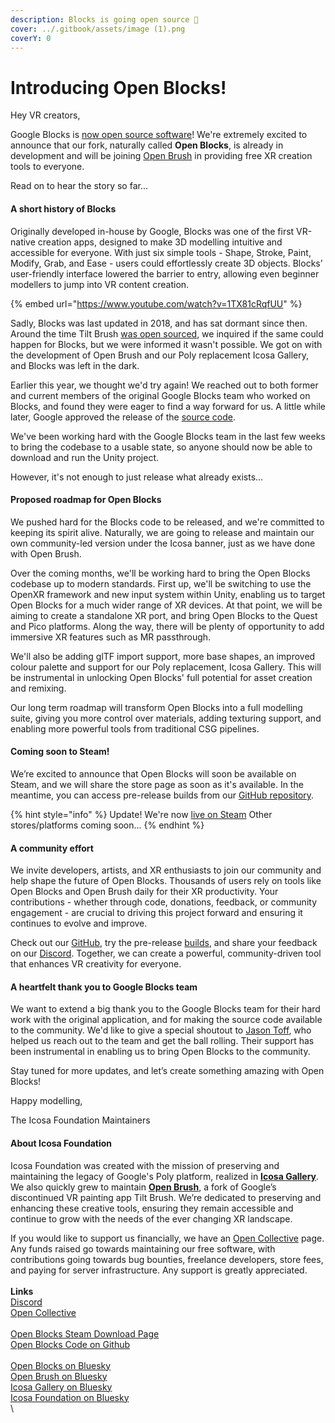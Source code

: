 ```yaml
---
description: Blocks is going open source 🎉
cover: ../.gitbook/assets/image (1).png
coverY: 0
---
```


# Introducing Open Blocks!

Hey VR creators,

Google Blocks is [now open source software](https://opensource.googleblog.com/2024/07/google-blocks-is-now-open-source.html)! We're extremely excited to announce that our fork, naturally called **Open Blocks**, is already in development and will be joining [Open Brush](https://openbrush.app) in providing free XR creation tools to everyone.

Read on to hear the story so far...

#### A short history of Blocks

Originally developed in-house by Google, Blocks was one of the first VR-native creation apps, designed to make 3D modelling intuitive and accessible for everyone. With just six simple tools - Shape, Stroke, Paint, Modify, Grab, and Ease - users could effortlessly create 3D objects. Blocks’ user-friendly interface lowered the barrier to entry, allowing even beginner modellers to jump into VR content creation.

{% embed url="https://www.youtube.com/watch?v=1TX81cRqfUU" %}

Sadly, Blocks was last updated in 2018, and has sat dormant since then. Around the time Tilt Brush [was open sourced](https://opensource.googleblog.com/2021/01/the-future-of-tilt-brush.html), we inquired if the same could happen for Blocks, but we were informed it wasn't possible. We got on with the development of Open Brush and our Poly replacement Icosa Gallery, and Blocks was left in the dark.

Earlier this year, we thought we'd try again! We reached out to both former and current members of the original Google Blocks team who worked on Blocks, and found they were eager to find a way forward for us. A little while later, Google approved the release of the [source code](https://github.com/googlevr/blocks).

We've been working hard with the Google Blocks team in the last few weeks to bring the codebase to a usable state, so anyone should now be able to download and run the Unity project.

However, it's not enough to just release what already exists...

#### Proposed roadmap for Open Blocks

We pushed hard for the Blocks code to be released, and we're committed to keeping its spirit alive. Naturally, we are going to release and maintain our own community-led version under the Icosa banner, just as we have done with Open Brush.

Over the coming months, we'll be working hard to bring the Open Blocks codebase up to modern standards. First up, we'll be switching to use the OpenXR framework and new input system within Unity, enabling us to target Open Blocks for a much wider range of XR devices. At that point, we will be aiming to create a standalone XR port, and bring Open Blocks to the Quest and Pico platforms. Along the way, there will be plenty of opportunity to add immersive XR features such as MR passthrough.

We'll also be adding glTF import support, more base shapes, an improved colour palette and support for our Poly replacement, Icosa Gallery. This will be instrumental in unlocking Open Blocks' full potential for asset creation and remixing.

Our long term roadmap will transform Open Blocks into a full modelling suite, giving you more control over materials, adding texturing support, and enabling more powerful tools from traditional CSG pipelines.

#### Coming soon to Steam!

We’re excited to announce that Open Blocks will soon be available on Steam, and we will share the store page as soon as it's available. In the meantime, you can access pre-release builds from our [GitHub repository](https://github.com/icosa-foundation/open-blocks/releases).

{% hint style="info" %}
Update! We're now [live on Steam](https://store.steampowered.com/app/3077230/Open_Blocks/) Other stores/platforms coming soon...
{% endhint %}

#### A community effort

We invite developers, artists, and XR enthusiasts to join our community and help shape the future of Open Blocks. Thousands of users rely on tools like Open Blocks and Open Brush daily for their XR productivity. Your contributions - whether through code, donations, feedback, or community engagement - are crucial to driving this project forward and ensuring it continues to evolve and improve.

Check out our [GitHub](https://github.com/icosa-foundation/open-blocks), try the pre-release [builds](https://github.com/icosa-foundation/open-blocks/releases), and share your feedback on our [Discord](https://discord.gg/W7NCEYnEfy). Together, we can create a powerful, community-driven tool that enhances VR creativity for everyone.

#### A heartfelt thank you to Google Blocks team

We want to extend a big thank you to the Google Blocks team for their hard work with the original application, and for making the source code available to the community. We'd like to give a special shoutout to [Jason Toff](https://x.com/jasontoff), who helped us reach out to the team and get the ball rolling. Their support has been instrumental in enabling us to bring Open Blocks to the community.

Stay tuned for more updates, and let’s create something amazing with Open Blocks!

Happy modelling,

The Icosa Foundation Maintainers

#### About Icosa Foundation

Icosa Foundation was created with the mission of preserving and maintaining the legacy of Google's Poly platform, realized in [**Icosa Gallery**](https://icosa.gallery). We also quickly grew to maintain [**Open Brush**](https://openbrush.app), a fork of Google’s discontinued VR painting app Tilt Brush. We’re dedicated to preserving and enhancing these creative tools, ensuring they remain accessible and continue to grow with the needs of the ever changing XR landscape.

If you would like to support us financially, we have an [Open Collective](https://opencollective.com/icosa) page. Any funds raised go towards maintaining our free software, with contributions going towards bug bounties, freelance developers, store fees, and paying for server infrastructure. Any support is greatly appreciated.\
\
**Links**\
[Discord](https://discord.gg/W7NCEYnEfy)\
[Open Collective](https://opencollective.com/icosa)\
\
[Open Blocks Steam Download Page](https://store.steampowered.com/app/3077230/Open_Blocks/)\
[Open Blocks Code on Github](https://github.com/icosa-foundation/open-blocks)\
\
[Open Blocks on Bluesky](https://bsky.app/profile/openblocks.app)\
[Open Brush on Bluesky](https://bsky.app/profile/openbrush.app)\
[Icosa Gallery on ](https://bsky.app/profile/icosa.gallery)[Bluesky](https://x.com/IcosaFoundation)\
[Icosa Foundation on ](https://bsky.app/profile/icosa.foundation)[Bluesky](https://x.com/IcosaFoundation)\
\



